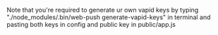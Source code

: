 Note that you're required to generate ur own vapid keys by typing "./node_modules/.bin/web-push generate-vapid-keys" in terminal and pasting both keys in config and public key in public/app.js
